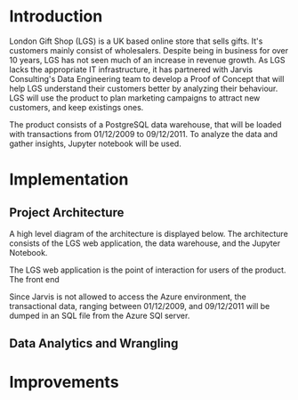 # Introduction
London Gift Shop (LGS) is a UK based online store that sells gifts. It's customers mainly consist of wholesalers. Despite being in business for over 10 years, LGS has not seen much of an increase in revenue growth. As LGS lacks the appropriate IT infrastructure, it has partnered with Jarvis Consulting's Data Engineering team to develop a Proof of Concept that will help LGS understand their customers better by analyzing their behaviour. LGS will use the product to plan marketing campaigns to attract new customers, and keep existings ones. 

The product consists of a PostgreSQL data warehouse, that will be loaded with transactions from 01/12/2009 to 09/12/2011. To analyze the data and gather insights, Jupyter notebook will be used.



# Implementation

## Project Architecture
A high level diagram of the architecture is displayed below. The architecture consists of the LGS web application, the data warehouse, and the Jupyter Notebook.

The LGS web application is the point of interaction for users of the product. The front end 

 Since Jarvis is not allowed to access the Azure environment, the transactional data, ranging between 01/12/2009, and 09/12/2011 will be dumped in an SQL file from the Azure SQl server. 

## Data Analytics and Wrangling

# Improvements